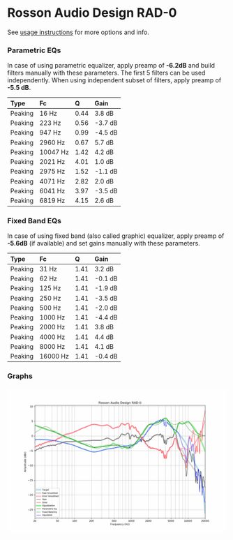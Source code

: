 # Rosson Audio Design RAD-0
See [usage instructions](https://github.com/jaakkopasanen/AutoEq#usage) for more options and info.

### Parametric EQs
In case of using parametric equalizer, apply preamp of **-6.2dB** and build filters manually
with these parameters. The first 5 filters can be used independently.
When using independent subset of filters, apply preamp of **-5.5 dB**.

| Type    | Fc       |    Q | Gain    |
|:--------|:---------|:-----|:--------|
| Peaking | 16 Hz    | 0.44 | 3.8 dB  |
| Peaking | 223 Hz   | 0.56 | -3.7 dB |
| Peaking | 947 Hz   | 0.99 | -4.5 dB |
| Peaking | 2960 Hz  | 0.67 | 5.7 dB  |
| Peaking | 10047 Hz | 1.42 | 4.2 dB  |
| Peaking | 2021 Hz  | 4.01 | 1.0 dB  |
| Peaking | 2975 Hz  | 1.52 | -1.1 dB |
| Peaking | 4071 Hz  | 2.82 | 2.0 dB  |
| Peaking | 6041 Hz  | 3.97 | -3.5 dB |
| Peaking | 6819 Hz  | 4.15 | 2.6 dB  |

### Fixed Band EQs
In case of using fixed band (also called graphic) equalizer, apply preamp of **-5.6dB**
(if available) and set gains manually with these parameters.

| Type    | Fc       |    Q | Gain    |
|:--------|:---------|:-----|:--------|
| Peaking | 31 Hz    | 1.41 | 3.2 dB  |
| Peaking | 62 Hz    | 1.41 | -0.1 dB |
| Peaking | 125 Hz   | 1.41 | -1.9 dB |
| Peaking | 250 Hz   | 1.41 | -3.5 dB |
| Peaking | 500 Hz   | 1.41 | -2.0 dB |
| Peaking | 1000 Hz  | 1.41 | -4.4 dB |
| Peaking | 2000 Hz  | 1.41 | 3.8 dB  |
| Peaking | 4000 Hz  | 1.41 | 4.4 dB  |
| Peaking | 8000 Hz  | 1.41 | 4.1 dB  |
| Peaking | 16000 Hz | 1.41 | -0.4 dB |

### Graphs
![](./Rosson%20Audio%20Design%20RAD-0.png)